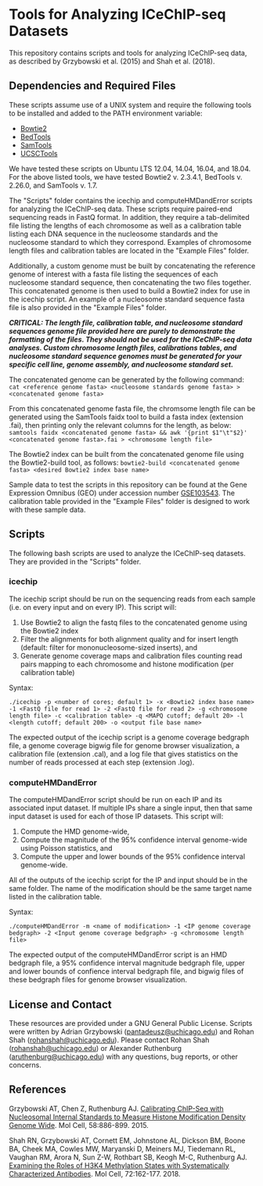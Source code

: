 # Tools for Analyzing ICeChIP-seq Datasets
This repository contains scripts and tools for analyzing ICeChIP-seq data, as described by Grzybowski et al. (2015) and Shah et al. (2018).

## Dependencies and Required Files
These scripts assume use of a UNIX system and require the following tools to be installed and added to the PATH environment variable:

* [Bowtie2](http://bowtie-bio.sourceforge.net/bowtie2/index.shtml)
* [BedTools](https://bedtools.readthedocs.io/en/latest/)
* [SamTools](http://www.htslib.org/)
* [UCSCTools](http://hgdownload.soe.ucsc.edu/admin/exe/)

We have tested these scripts on Ubuntu LTS 12.04, 14.04, 16.04, and 18.04. For the above listed tools, we have tested Bowtie2 v. 2.3.4.1, BedTools v. 2.26.0, and SamTools v. 1.7.

The "Scripts" folder contains the icechip and computeHMDandError scripts for analyzing the ICeChIP-seq data. These scripts require paired-end sequencing reads in FastQ format. In addition, they require a tab-delimited file listing the lengths of each chromosome as well as a calibration table listing each DNA sequence in the nucleosome standards and the nucleosome standard to which they correspond. Examples of chromosome length files and calibration tables are located in the "Example Files" folder.

Additionally, a custom genome must be built by concatenating the reference genome of interest with a fasta file listing the sequences of each nucleosome standard sequence, then concatenating the two files together. This concatenated genome is then used to build a Bowtie2 index for use in the icechip script. An example of a nucleosome standard sequence fasta file is also provided in the "Example Files" folder.

***CRITICAL: The length file, calibration table, and nucleosome standard sequences genome file provided here are purely to demonstrate the formatting of the files. They should not be used for the ICeChIP-seq data analyses. Custom chromosome length files, calibrations tables, and nucleosome standard sequence genomes must be generated for your specific cell line, genome assembly, and nucleosome standard set.***

The concatenated genome can be generated by the following command:
`cat <reference genome fasta> <nucleosome standards genome fasta> > <concatenated genome fasta>`

From this concatenated genome fasta file, the chromsome length file can be generated using the SamTools faidx tool to build a fasta index (extension .fai), then printing only the relevant columns for the length, as below:
`samtools faidx <concatenated genome fasta> && awk '{print $1"\t"$2}' <concatenated genome fasta>.fai > <chromosome length file>`

The Bowtie2 index can be built from the concatenated genome file using the Bowtie2-build tool, as follows:
`bowtie2-build <concatenated genome fasta> <desired Bowtie2 index base name>`

Sample data to test the scripts in this repository can be found at the Gene Expression Omnibus (GEO) under accession number [GSE103543](https://www.ncbi.nlm.nih.gov/geo/query/acc.cgi?acc=GSE103543). The calibration table provided in the "Example Files" folder is designed to work with these sample data.

## Scripts
The following bash scripts are used to analyze the ICeChIP-seq datasets. They are provided in the "Scripts" folder.

### icechip
The icechip script should be run on the sequencing reads from each sample (i.e. on every input and on every IP). This script will:

1. Use Bowtie2 to align the fastq files to the concatenated genome using the Bowtie2 index
2. Filter the alignments for both alignment quality and for insert length (default: filter for mononucleosome-sized inserts), and
3. Generate genome coverage maps and calibration files counting read pairs mapping to each chromosome and histone modification (per calibration table)

Syntax:

`./icechip -p <number of cores; default 1> -x <Bowtie2 index base name> -1 <FastQ file for read 1> -2 <FastQ file for read 2> -g <chromosome length file> -c <calibration table> -q <MAPQ cutoff; default 20> -l <length cutoff; default 200> -o <output file base name>`

The expected output of the icechip script is a genome coverage bedgraph file, a genome coverage bigwig file for genome browser visualization, a calibration file (extension .cal), and a log file that gives statistics on the number of reads processed at each step (extension .log).

### computeHMDandError
The computeHMDandError script should be run on each IP and its associated input dataset. If multiple IPs share a single input, then that same input dataset is used for each of those IP datasets. This script will:

1. Compute the HMD genome-wide, 
2. Compute the magnitude of the 95% confidence interval genome-wide using Poisson statistics, and
3. Compute the upper and lower bounds of the 95% confidence interval genome-wide.

All of the outputs of the icechip script for the IP and input should be in the same folder. The name of the modification should be the same target name listed in the calibration table.

Syntax:

`./computeHMDandError -m <name of modification> -1 <IP genome coverage bedgraph> -2 <Input genome coverage bedgraph> -g <chromosome length file>`

The expected output of the computeHMDandError script is an HMD bedgraph file, a 95% confidence interval magnitude bedgraph file, upper and lower bounds of confience interval bedgraph file, and bigwig files of these bedgraph files for genome browser visualization.

## License and Contact
These resources are provided under a GNU General Public License. Scripts were written by Adrian Grzybowski (pantadeusz@uchicago.edu) and Rohan Shah (rohanshah@uchicago.edu). Please contact Rohan Shah (rohanshah@uchicago.edu) or Alexander Ruthenburg (aruthenburg@uchicago.edu) with any questions, bug reports, or other concerns.

## References
Grzybowski AT, Chen Z, Ruthenburg AJ. [Calibrating ChIP-Seq with Nucleosomal Internal Standards to Measure Histone Modification Density Genome Wide](https://www.cell.com/molecular-cell/fulltext/S1097-2765(15)00304-4). Mol Cell, 58:886-899. 2015.

Shah RN, Grzybowski AT, Cornett EM, Johnstone AL, Dickson BM, Boone BA, Cheek MA, Cowles MW, Maryanski D, Meiners MJ, Tiedemann RL, Vaughan RM, Arora N, Sun Z-W, Rothbart SB, Keogh M-C, Ruthenburg AJ. [Examining the Roles of H3K4 Methylation States with Systematically Characterized Antibodies](https://www.cell.com/molecular-cell/fulltext/S1097-2765(18)30675-0). Mol Cell, 72:162-177. 2018.
